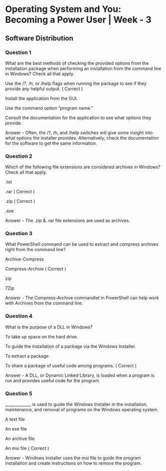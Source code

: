 # Operating System and You: Becoming a Power User | Week - 3

## Software Distribution

### Question 1

What are the best methods of checking the provided options from the installation package when performing an installation from the command line in Windows? Check all that apply.

Use the /?, /h, or /help flags when running the package to see if they provide any helpful output. ( Correct )

Install the application from the GUI.

Use the command option “program name.”

Consult the documentation for the application to see what options they provide.

Answer - Often, the /?, /h, and /help switches will give some insight into what options the installer provides. Alternatively, check the documentation for the software to get the same information.


### Question 2

Which of the following file extensions are considered archives in Windows? Check all that apply.

.txt

.rar  ( Correct )

.zip ( Correct )

.exe

Answer - The .zip & .rar file extensions are used as archives.


### Question 3

What PowerShell command can be used to extract and compress archives right from the command line? 

Archive-Compress

Compress-Archive ( Correct )

zip

7Zip

Answer - The Compress-Archive commandlet in PowerShell can help work with Archives from the command line.


### Question 4

What is the purpose of a DLL in Windows?

To take up space on the hard drive.

To guide the installation of a package via the Windows Installer.

To extract a package

To share a package of useful code among programs. ( Correct )

Answer - A DLL, or Dynamic Linked Library, is loaded when a program is run and provides useful code for the program.


### Question 5

_____________ is used to guide the Windows Installer in the installation, maintenance, and removal of programs on the Windows operating system.

A text file

An exe file

An archive file

An msi file ( Correct )

Answer - Windows Installer uses the msi file to guide the program installation and create instructions on how to remove the program.
